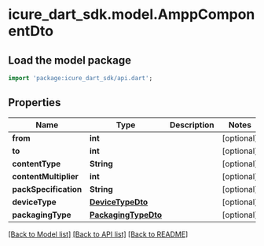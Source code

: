 # icure_dart_sdk.model.AmppComponentDto

## Load the model package
```dart
import 'package:icure_dart_sdk/api.dart';
```

## Properties
Name | Type | Description | Notes
------------ | ------------- | ------------- | -------------
**from** | **int** |  | [optional] 
**to** | **int** |  | [optional] 
**contentType** | **String** |  | [optional] 
**contentMultiplier** | **int** |  | [optional] 
**packSpecification** | **String** |  | [optional] 
**deviceType** | [**DeviceTypeDto**](DeviceTypeDto.md) |  | [optional] 
**packagingType** | [**PackagingTypeDto**](PackagingTypeDto.md) |  | [optional] 

[[Back to Model list]](../README.md#documentation-for-models) [[Back to API list]](../README.md#documentation-for-api-endpoints) [[Back to README]](../README.md)



